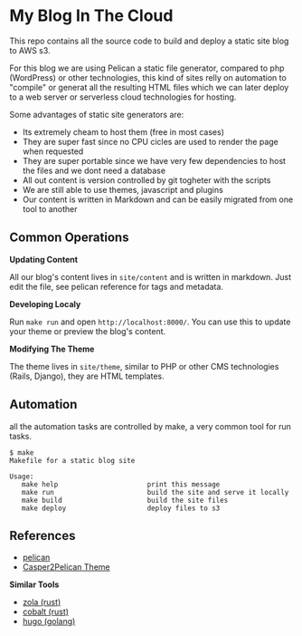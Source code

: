 # My Blog In The Cloud

This repo contains all the source code to build and deploy a static site blog to AWS s3.

For this blog we are using Pelican a static file generator, compared to php (WordPress) or other technologies,
this kind of sites relly on automation to "compile" or generat all the resulting HTML files which we can later
deploy to a web server or serverless cloud technologies for hosting.

Some advantages of static site generators are:

- Its extremely cheam to host them (free in most cases)
- They are super fast since no CPU cicles are used to render the page when requested
- They are super portable since we have very few dependencies to host the files and we dont need a database
- All out content is version controlled by git togheter with the scripts
- We are still able to use themes, javascript and plugins
- Our content is written in Markdown and can be easily migrated from one tool to another

## Common Operations

**Updating Content**

All our blog's content lives in `site/content` and is written in markdown. Just edit the file, see pelican
reference for tags and metadata.

**Developing Localy**

Run `make run` and open `http://localhost:8000/`. You can use this to update your theme or preview the blog's content.

**Modifying The Theme**

The theme lives in `site/theme`, similar to PHP or other CMS technologies (Rails, Django), they are HTML templates.

## Automation

all the automation tasks are controlled by make, a very common tool for run tasks.

```shell
$ make
Makefile for a static blog site

Usage:
   make help                      print this message
   make run                       build the site and serve it locally
   make build                     build the site files
   make deploy                    deploy files to s3

```

## References

- [pelican](https://docs.getpelican.com/en/stable/)
- [Casper2Pelican Theme](git@github.com:abr4xas/Casper2Pelican.git)

**Similar Tools**

- [zola (rust)](https://github.com/getzola/zola)
- [cobalt (rust)](https://cobalt-org.github.io/)
- [hugo (golang)](https://gohugo.io/)
